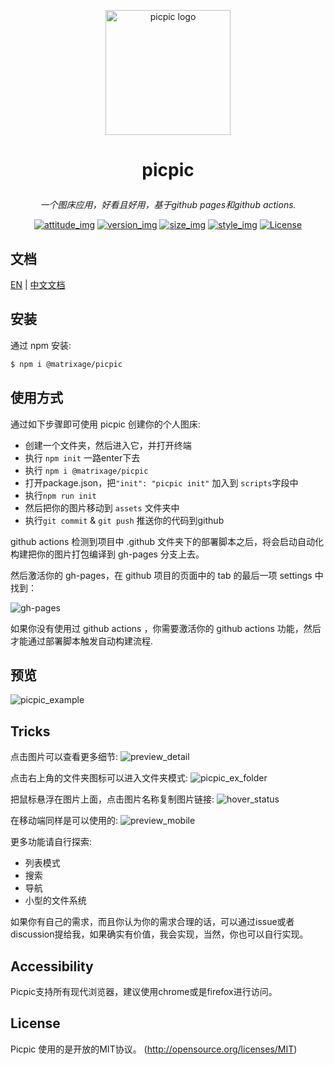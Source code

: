 <p align="center"><a href="#" target="_blank" rel="noopener noreferrer"><img width="200" src="https://matrixage.github.io/img/projects/picpic/logo_picpic_black.png" alt="picpic logo"></a></p>

# <p align="center"> picpic </p>

_<p align="center">一个图床应用，好看且好用，基于github pages和github actions.</p>_

<p align="center">
  <a href="#"><img src="https://img.shields.io/badge/join-welcome-brightgreen.svg" alt="attitude_img"></a>
  <a href="#"><img src="https://img.shields.io/badge/version-1.0-orange.svg" alt="version_img"></a>
  <a href="#"><img src="https://img.shields.io/badge/compres%20size-7k-red.svg" alt="size_img"></a>
  <a href="#"><img src="https://img.shields.io/badge/style-light%20design-yellow.svg" alt="style_img"></a>
  <a href="#"><img src="https://img.shields.io/badge/license-MIT-blue.svg" alt="License"></a>
</p>

## 文档

[EN](https://github.com/MatrixAges/picpic) | [中文文档](https://github.com/MatrixAges/picpic/blob/master/readme_cn.md)

## 安装

通过 npm 安装:

```bash
$ npm i @matrixage/picpic
```

## 使用方式

通过如下步骤即可使用 picpic 创建你的个人图床:

- 创建一个文件夹，然后进入它，并打开终端
- 执行 `npm init` 一路enter下去
- 执行 `npm i @matrixage/picpic`
- 打开package.json，把`"init": "picpic init"` 加入到  `scripts`字段中
- 执行`npm run init`
- 然后把你的图片移动到 `assets` 文件夹中
- 执行`git commit` & `git push` 推送你的代码到github

github actions 检测到项目中 .github 文件夹下的部署脚本之后，将会启动自动化构建把你的图片打包编译到 gh-pages 分支上去。

然后激活你的 gh-pages，在 github 项目的页面中的 tab 的最后一项 settings 中找到：

![gh-pages](https://matrixage.github.io/img/projects/picpic/choose_gh_pages.jpg)

如果你没有使用过 github actions ，你需要激活你的 github actions 功能，然后才能通过部署脚本触发自动构建流程.

## 预览

![picpic_example](https://matrixage.github.io/img/projects/picpic/picpic_example.jpg)

## Tricks

点击图片可以查看更多细节:
![preview_detail](https://matrixage.github.io/img/projects/picpic/preview_detail.jpg)

点击右上角的文件夹图标可以进入文件夹模式:
![picpic_ex_folder](https://matrixage.github.io/img/projects/picpic/picpic_ex_folder.jpg)

把鼠标悬浮在图片上面，点击图片名称复制图片链接:
![hover_status](https://matrixage.github.io/img/projects/picpic/hover_status.jpg)

在移动端同样是可以使用的:
![preview_mobile](https://matrixage.github.io/img/projects/picpic/preview_mobile.jpg)

更多功能请自行探索:

- 列表模式
- 搜索
- 导航
- 小型的文件系统

如果你有自己的需求，而且你认为你的需求合理的话，可以通过issue或者discussion提给我，如果确实有价值，我会实现，当然，你也可以自行实现。

## Accessibility

Picpic支持所有现代浏览器，建议使用chrome或是firefox进行访问。

## License

Picpic 使用的是开放的MIT协议。 (http://opensource.org/licenses/MIT)
